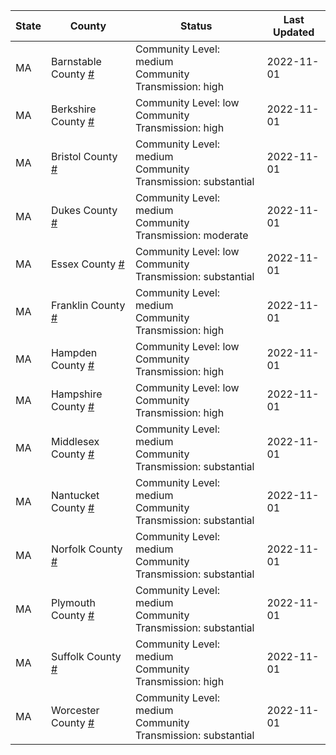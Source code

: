 State | County | Status | Last Updated
--- | --- | --- | --- 
MA | Barnstable County <a href="#barnstable_county">#</a> | <a name="barnstable_county"></a>Community Level: medium<br/>Community Transmission: high | 2022-11-01
MA | Berkshire County <a href="#berkshire_county">#</a> | <a name="berkshire_county"></a>Community Level: low<br/>Community Transmission: high | 2022-11-01
MA | Bristol County <a href="#bristol_county">#</a> | <a name="bristol_county"></a>Community Level: medium<br/>Community Transmission: substantial | 2022-11-01
MA | Dukes County <a href="#dukes_county">#</a> | <a name="dukes_county"></a>Community Level: medium<br/>Community Transmission: moderate | 2022-11-01
MA | Essex County <a href="#essex_county">#</a> | <a name="essex_county"></a>Community Level: low<br/>Community Transmission: substantial | 2022-11-01
MA | Franklin County <a href="#franklin_county">#</a> | <a name="franklin_county"></a>Community Level: medium<br/>Community Transmission: high | 2022-11-01
MA | Hampden County <a href="#hampden_county">#</a> | <a name="hampden_county"></a>Community Level: low<br/>Community Transmission: high | 2022-11-01
MA | Hampshire County <a href="#hampshire_county">#</a> | <a name="hampshire_county"></a>Community Level: low<br/>Community Transmission: high | 2022-11-01
MA | Middlesex County <a href="#middlesex_county">#</a> | <a name="middlesex_county"></a>Community Level: medium<br/>Community Transmission: substantial | 2022-11-01
MA | Nantucket County <a href="#nantucket_county">#</a> | <a name="nantucket_county"></a>Community Level: medium<br/>Community Transmission: substantial | 2022-11-01
MA | Norfolk County <a href="#norfolk_county">#</a> | <a name="norfolk_county"></a>Community Level: medium<br/>Community Transmission: substantial | 2022-11-01
MA | Plymouth County <a href="#plymouth_county">#</a> | <a name="plymouth_county"></a>Community Level: medium<br/>Community Transmission: substantial | 2022-11-01
MA | Suffolk County <a href="#suffolk_county">#</a> | <a name="suffolk_county"></a>Community Level: medium<br/>Community Transmission: high | 2022-11-01
MA | Worcester County <a href="#worcester_county">#</a> | <a name="worcester_county"></a>Community Level: medium<br/>Community Transmission: substantial | 2022-11-01
